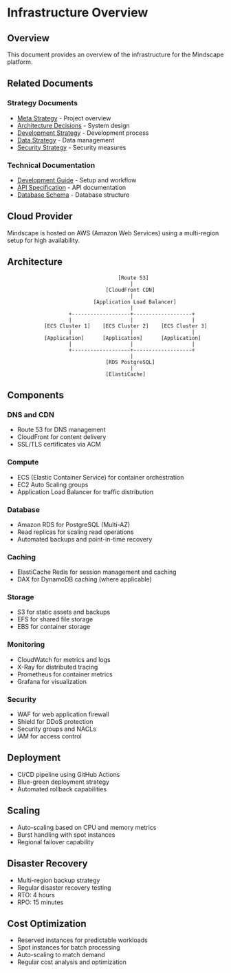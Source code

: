 # Infrastructure Overview

## Overview

This document provides an overview of the infrastructure for the Mindscape platform.

## Related Documents

### Strategy Documents
- [Meta Strategy](../../strategy/META_STRATEGY) - Project overview
- [Architecture Decisions](../../strategy/ARCHITECTURE_DECISIONS) - System design
- [Development Strategy](../../strategy/DEVELOPMENT_STRATEGY) - Development process
- [Data Strategy](../../strategy/DATA_STRATEGY) - Data management
- [Security Strategy](../../strategy/SECURITY_STRATEGY) - Security measures

### Technical Documentation
- [Development Guide](../development/DEVELOPMENT_GUIDE) - Setup and workflow
- [API Specification](../api/API_SPECIFICATION) - API documentation
- [Database Schema](../database/DATABASE_SCHEMA) - Database structure

## Cloud Provider

Mindscape is hosted on AWS (Amazon Web Services) using a multi-region setup for high availability.

## Architecture

```
                                    [Route 53]
                                        |
                                [CloudFront CDN]
                                        |
                            [Application Load Balancer]
                                        |
                    +-------------------+-------------------+
                    |                   |                   |
            [ECS Cluster 1]    [ECS Cluster 2]    [ECS Cluster 3]
                    |                   |                   |
            [Application]      [Application]      [Application]
                    |                   |                   |
                    +-------------------+-------------------+
                                        |
                                [RDS PostgreSQL]
                                        |
                                [ElastiCache]
```

## Components

### DNS and CDN
- Route 53 for DNS management
- CloudFront for content delivery
- SSL/TLS certificates via ACM

### Compute
- ECS (Elastic Container Service) for container orchestration
- EC2 Auto Scaling groups
- Application Load Balancer for traffic distribution

### Database
- Amazon RDS for PostgreSQL (Multi-AZ)
- Read replicas for scaling read operations
- Automated backups and point-in-time recovery

### Caching
- ElastiCache Redis for session management and caching
- DAX for DynamoDB caching (where applicable)

### Storage
- S3 for static assets and backups
- EFS for shared file storage
- EBS for container storage

### Monitoring
- CloudWatch for metrics and logs
- X-Ray for distributed tracing
- Prometheus for container metrics
- Grafana for visualization

### Security
- WAF for web application firewall
- Shield for DDoS protection
- Security groups and NACLs
- IAM for access control

## Deployment

- CI/CD pipeline using GitHub Actions
- Blue-green deployment strategy
- Automated rollback capabilities

## Scaling

- Auto-scaling based on CPU and memory metrics
- Burst handling with spot instances
- Regional failover capability

## Disaster Recovery

- Multi-region backup strategy
- Regular disaster recovery testing
- RTO: 4 hours
- RPO: 15 minutes

## Cost Optimization

- Reserved instances for predictable workloads
- Spot instances for batch processing
- Auto-scaling to match demand
- Regular cost analysis and optimization 
